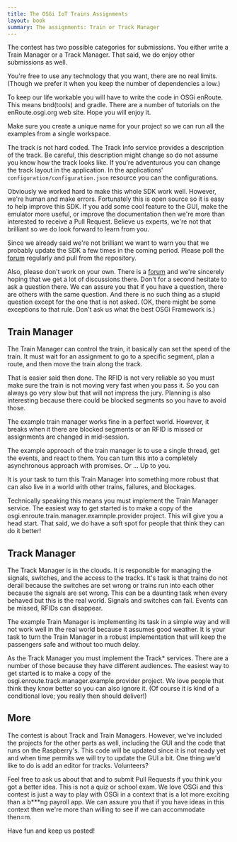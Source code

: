 ```yaml
---
title: The OSGi IoT Trains Assignments
layout: book
summary: The assignments: Train or Track Manager
---
```


The contest has two possible categories for submissions. You either write a Train Manager or a Track Manager. That said, we do enjoy other submissions as well.

You're free to use any technology that you want, there are no real limits. (Though we prefer it when you keep the number of dependencies a low.) 

To keep our life workable you will have to write the code in OSGi enRoute. This means bnd(tools) and gradle. There are a number of tutorials on the enRoute.osgi.org web site. Hope you will enjoy it.

Make sure you create a unique name for your project so we can run all the examples from a single workspace.

The track is not hard coded. The Track Info service provides a description of the track. Be careful, this description might change so do not assume you know how the track looks like. If you're adventurous you can change the track layout in the application. In the applications' `configuration/configuration.json` resource you can the configurations.

Obviously we worked hard to make this whole SDK work well. However, we're human and make errors. Fortunately this is open source so it is easy to help improve this SDK. If you add some cool feature to the GUI, make the emulator more useful, or improve the documentation then we're more than interested to receive a Pull Request. Believe us experts, we're not that brilliant so we do look forward to learn from you.

Since we already said we're not brilliant we want to warn you that we probably update the SDK a few times in the coming period. Please poll the [forum][forum] regularly and pull from the repository.

Also, please don't work on your own. There is a [forum][forum] and we're sincerely hoping that we get a lot of discussions there. Don't for a second hesitate to ask a question there. We can assure you that if you have a question, there are others with the same question. And there is no such thing as a stupid question except for the one that is not asked. (OK, there might be some exceptions to that rule. Don't ask us what the best OSGi Framework is.)

## Train Manager

The Train Manager can control the train, it basically can set the speed of the train. It must wait for an assignment to go to a specific segment, plan a route, and then move the train along the track.


That is easier said then done. The RFID is not very reliable so you must make sure the train is not moving very fast when you pass it. So you can always go very slow but that will not impress the jury. Planning is also interesting because there could be blocked segments so you have to avoid those.

The example train manager works fine in a perfect world. However, it breaks when it there are blocked segments or an RFID is missed or assignments are changed in mid-session. 

The example approach of the train manager is to use a single thread, get the events, and react to them. You can turn this into a completely asynchronous approach with promises. Or ... Up to you.  

It is your task to turn this Train Manager into something more robust that can also live in a world with other trains, failures, and blockages. 

Technically speaking this means you must implement the Train Manager service. The easiest way to get started is to make a copy of the osgi.enroute.train.manager.examnple.provider project. This will give you a head start. That said, we do have a soft spot for people that think they can do it better!

## Track Manager

The Track Manager is in the clouds. It is responsible for managing the signals, switches, and the access to the tracks. It's task is that trains do not derail because the switches are set wrong or trains run into each other because the signals are set wrong. This can be a daunting task when every behaved but this is the real world. Signals and switches can fail. Events can be missed, RFIDs can disappear.

The example Train Manager is implementing its task in a simple way and will not work well in the real world because it assumes good weather. It is your task to turn the Train Manager in a robust implementation that will keep the passengers safe and without too much delay.

As the Track Manager you must implement the Track* services. There are a number of those because they have different audiences. The easiest way to get started is to make a copy of the osgi.enroute.track.manager.example.provider project. We love people that think they know better so you can also ignore it. (Of course it is kind of a conditional love; you really then should deliver!)

## More

The contest is about Track and Train Managers. However, we've included the projects for the other parts as well, including the GUI and the code that runs on the Raspberry's. This code will be updated since it is not ready yet and when time permits we will try to update the GUI a bit. One thing we'd like to do is add an editor for tracks. Volunteers?

Feel free to ask us about that and to submit Pull Requests if you think you got a better idea. This is not a quiz or school exam. We love OSGi and this contest is just a way to play with OSGi in a context that is a lot more exciting than a b***ng payroll app. We can assure you that if you have ideas in this context then we're more than willing to see if we can accommodate then=m.   

Have fun and keep us posted!

[forum]: http://enroute.osgi.org/trains/900-forum.html